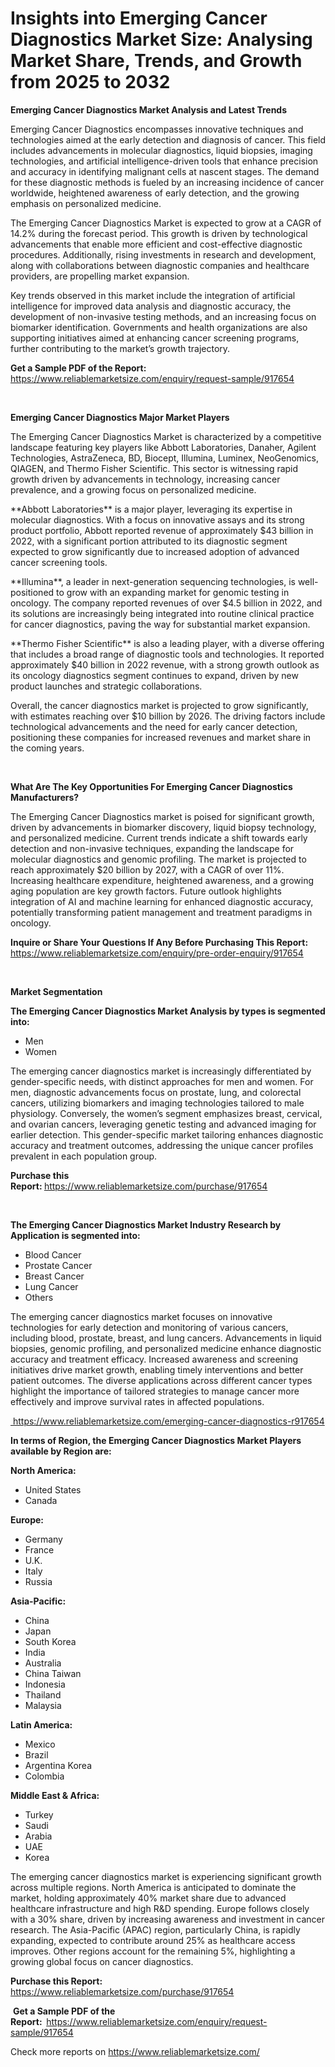 <p><h1>Insights into Emerging Cancer Diagnostics Market Size: Analysing Market Share, Trends, and Growth from 2025 to 2032</h1></p><p><strong>Emerging Cancer Diagnostics Market Analysis and Latest Trends</strong></p>
<p><p>Emerging Cancer Diagnostics encompasses innovative techniques and technologies aimed at the early detection and diagnosis of cancer. This field includes advancements in molecular diagnostics, liquid biopsies, imaging technologies, and artificial intelligence-driven tools that enhance precision and accuracy in identifying malignant cells at nascent stages. The demand for these diagnostic methods is fueled by an increasing incidence of cancer worldwide, heightened awareness of early detection, and the growing emphasis on personalized medicine.</p><p>The Emerging Cancer Diagnostics Market is expected to grow at a CAGR of 14.2% during the forecast period. This growth is driven by technological advancements that enable more efficient and cost-effective diagnostic procedures. Additionally, rising investments in research and development, along with collaborations between diagnostic companies and healthcare providers, are propelling market expansion. </p><p>Key trends observed in this market include the integration of artificial intelligence for improved data analysis and diagnostic accuracy, the development of non-invasive testing methods, and an increasing focus on biomarker identification. Governments and health organizations are also supporting initiatives aimed at enhancing cancer screening programs, further contributing to the market’s growth trajectory.</p></p>
<p><strong>Get a Sample PDF of the Report:&nbsp;</strong> <a href="https://www.reliablemarketsize.com/enquiry/request-sample/917654?utm_campaign=3076&utm_medium=2&utm_source=Github&utm_content=ia&utm_term=07032025&utm_id=emerging-cancer-diagnostics">https://www.reliablemarketsize.com/enquiry/request-sample/917654</a></p>
<p>&nbsp;</p>
<p><strong>Emerging Cancer Diagnostics Major Market Players</strong></p>
<p><p>The Emerging Cancer Diagnostics Market is characterized by a competitive landscape featuring key players like Abbott Laboratories, Danaher, Agilent Technologies, AstraZeneca, BD, Biocept, Illumina, Luminex, NeoGenomics, QIAGEN, and Thermo Fisher Scientific. This sector is witnessing rapid growth driven by advancements in technology, increasing cancer prevalence, and a growing focus on personalized medicine.</p><p>**Abbott Laboratories** is a major player, leveraging its expertise in molecular diagnostics. With a focus on innovative assays and its strong product portfolio, Abbott reported revenue of approximately $43 billion in 2022, with a significant portion attributed to its diagnostic segment expected to grow significantly due to increased adoption of advanced cancer screening tools.</p><p>**Illumina**, a leader in next-generation sequencing technologies, is well-positioned to grow with an expanding market for genomic testing in oncology. The company reported revenues of over $4.5 billion in 2022, and its solutions are increasingly being integrated into routine clinical practice for cancer diagnostics, paving the way for substantial market expansion.</p><p>**Thermo Fisher Scientific** is also a leading player, with a diverse offering that includes a broad range of diagnostic tools and technologies. It reported approximately $40 billion in 2022 revenue, with a strong growth outlook as its oncology diagnostics segment continues to expand, driven by new product launches and strategic collaborations.</p><p>Overall, the cancer diagnostics market is projected to grow significantly, with estimates reaching over $10 billion by 2026. The driving factors include technological advancements and the need for early cancer detection, positioning these companies for increased revenues and market share in the coming years.</p></p>
<p>&nbsp;</p>
<p><strong>What Are The Key Opportunities For Emerging Cancer Diagnostics Manufacturers?</strong></p>
<p><p>The Emerging Cancer Diagnostics market is poised for significant growth, driven by advancements in biomarker discovery, liquid biopsy technology, and personalized medicine. Current trends indicate a shift towards early detection and non-invasive techniques, expanding the landscape for molecular diagnostics and genomic profiling. The market is projected to reach approximately $20 billion by 2027, with a CAGR of over 11%. Increasing healthcare expenditure, heightened awareness, and a growing aging population are key growth factors. Future outlook highlights integration of AI and machine learning for enhanced diagnostic accuracy, potentially transforming patient management and treatment paradigms in oncology.</p></p>
<p><strong>Inquire or Share Your Questions If Any Before Purchasing This Report:</strong> <a href="https://www.reliablemarketsize.com/enquiry/pre-order-enquiry/917654?utm_campaign=3076&utm_medium=2&utm_source=Github&utm_content=ia&utm_term=07032025&utm_id=emerging-cancer-diagnostics">https://www.reliablemarketsize.com/enquiry/pre-order-enquiry/917654</a></p>
<p>&nbsp;</p>
<p><strong>Market Segmentation</strong></p>
<p><strong>The Emerging Cancer Diagnostics Market Analysis by types is segmented into:</strong></p>
<p><ul><li>Men</li><li>Women</li></ul></p>
<p><p>The emerging cancer diagnostics market is increasingly differentiated by gender-specific needs, with distinct approaches for men and women. For men, diagnostic advancements focus on prostate, lung, and colorectal cancers, utilizing biomarkers and imaging technologies tailored to male physiology. Conversely, the women’s segment emphasizes breast, cervical, and ovarian cancers, leveraging genetic testing and advanced imaging for earlier detection. This gender-specific market tailoring enhances diagnostic accuracy and treatment outcomes, addressing the unique cancer profiles prevalent in each population group.</p></p>
<p><strong>Purchase this Report:&nbsp;</strong><a href="https://www.reliablemarketsize.com/purchase/917654?utm_campaign=3076&utm_medium=2&utm_source=Github&utm_content=ia&utm_term=07032025&utm_id=emerging-cancer-diagnostics">https://www.reliablemarketsize.com/purchase/917654</a></p>
<p>&nbsp;</p>
<p><strong>The Emerging Cancer Diagnostics Market Industry Research by Application is segmented into:</strong></p>
<p><ul><li>Blood Cancer</li><li>Prostate Cancer</li><li>Breast Cancer</li><li>Lung Cancer</li><li>Others</li></ul></p>
<p><p>The emerging cancer diagnostics market focuses on innovative technologies for early detection and monitoring of various cancers, including blood, prostate, breast, and lung cancers. Advancements in liquid biopsies, genomic profiling, and personalized medicine enhance diagnostic accuracy and treatment efficacy. Increased awareness and screening initiatives drive market growth, enabling timely interventions and better patient outcomes. The diverse applications across different cancer types highlight the importance of tailored strategies to manage cancer more effectively and improve survival rates in affected populations.</p></p>
<p><a href="https://www.reliablemarketsize.com/emerging-cancer-diagnostics-r917654?utm_campaign=3076&utm_medium=2&utm_source=Github&utm_content=ia&utm_term=07032025&utm_id=emerging-cancer-diagnostics">&nbsp;https://www.reliablemarketsize.com/emerging-cancer-diagnostics-r917654</a></p>
<p><strong>In terms of Region, the Emerging Cancer Diagnostics Market Players available by Region are:</strong></p>
<p>
    <p> <strong> North America: </strong>
        <ul>
            <li>United States</li>
            <li>Canada</li>
        </ul>
        </p> 
    <p> <strong> Europe: </strong>
        <ul>
            <li>Germany</li>
            <li>France</li>
            <li>U.K.</li>
            <li>Italy</li>
            <li>Russia</li>
        </ul>
        </p> 
    <p> <strong> Asia-Pacific: </strong>
        <ul>
            <li>China</li>
            <li>Japan</li>
            <li>South Korea</li>
            <li>India</li>
            <li>Australia</li>
            <li>China Taiwan</li>
            <li>Indonesia</li>
            <li>Thailand</li>
            <li>Malaysia</li>
        </ul>
        </p> 
    <p> <strong> Latin America: </strong>
        <ul>
            <li>Mexico</li>
            <li>Brazil</li>
            <li>Argentina Korea</li>
            <li>Colombia</li>
        </ul>
        </p> 
    <p> <strong> Middle East & Africa: </strong>
        <ul>
            <li>Turkey</li>
            <li>Saudi</li>
            <li>Arabia</li>
            <li>UAE</li>
            <li>Korea</li>
        </ul>
    </p>
    </p>
<p><p>The emerging cancer diagnostics market is experiencing significant growth across multiple regions. North America is anticipated to dominate the market, holding approximately 40% market share due to advanced healthcare infrastructure and high R&D spending. Europe follows closely with a 30% share, driven by increasing awareness and investment in cancer research. The Asia-Pacific (APAC) region, particularly China, is rapidly expanding, expected to contribute around 25% as healthcare access improves. Other regions account for the remaining 5%, highlighting a growing global focus on cancer diagnostics.</p></p>
<p><strong>Purchase this Report: </strong><a href="https://www.reliablemarketsize.com/purchase/917654?utm_campaign=3076&utm_medium=2&utm_source=Github&utm_content=ia&utm_term=07032025&utm_id=emerging-cancer-diagnostics">https://www.reliablemarketsize.com/purchase/917654</a></p>
<p>&nbsp;<strong>Get a Sample PDF of the Report:&nbsp;&nbsp;</strong><a href="https://www.reliablemarketsize.com/enquiry/request-sample/917654?utm_campaign=3076&utm_medium=2&utm_source=Github&utm_content=ia&utm_term=07032025&utm_id=emerging-cancer-diagnostics">https://www.reliablemarketsize.com/enquiry/request-sample/917654</a></p>
<p><strong></strong></p>
<p>Check more reports on <a href="https://www.reliablemarketsize.com/?utm_campaign=3076&utm_medium=2&utm_source=Github&utm_content=ia&utm_term=07032025&utm_id=emerging-cancer-diagnostics">https://www.reliablemarketsize.com/</a></p>
